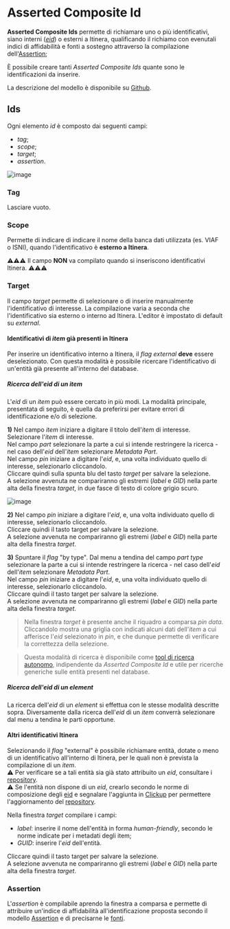 # Asserted Composite Id

**Asserted Composite Ids** permette di richiamare uno o più identificativi, siano interni ([_eid_](identifiers.md)) o esterni a Itinera, qualificando il richiamo con evenutali indici di affidabilità e fonti a sostegno attraverso la compilazione dell'[Assertion](Assertion_Brick.md);  

È possibile creare tanti _Asserted Composite Ids_ quante sono le identificazioni da inserire.  

La descrizione del modello è disponibile su [Github](https://github.com/vedph/cadmus-bricks-shell/blob/master/projects/myrmidon/cadmus-refs-asserted-ids/README.md#asserted-composite-id).  

## Ids

Ogni elemento _id_ è composto dai seguenti campi:  
* _tag_;
* _scope_;  
* _target_;
* _assertion_.

![image](https://github.com/petrarchsitinera/linee-guida/assets/123007762/818301a7-f4a2-446b-bd06-78b2a681a283)

### Tag
Lasciare vuoto.

### Scope
Permette di indicare di indicare il nome della banca dati utilizzata (es. VIAF o ISNI), quando l'identificativo è **esterno a Itinera**.    

⚠️⚠️⚠️ Il campo **NON** va compilato quando si inseriscono identificativi Itinera. ⚠️⚠️⚠️


### Target
Il campo _target_ permette di selezionare o di inserire manualmente l'identificativo di interesse. La compilazione varia a seconda che l'identificativo sia esterno o interno ad Itinera. L'editor è impostato di default su _external_.  

#### Identificativi di _item_ già presenti in Itinera
Per inserire un identificativo interno a Itinera, il _flag_  _external_ **deve** essere deselezionato.
Con questa modalità è possibile ricercare l'identificativo di un'entità già presente all'interno del database.

##### Ricerca dell'_eid_ di un _item_
L'_eid_ di un _item_ può essere cercato in più modi. La modalità principale, presentata di seguito, è quella da preferirsi per evitare errori di identificazione e/o di selezione.

**1)** Nel campo _item_ iniziare a digitare il titolo dell'_item_ di interesse.  
Selezionare l'_item_ di interesse.  
Nel campo _part_ selezionare la parte a cui si intende restringere la ricerca - nel caso dell'_eid_ dell'_item_ selezionare _Metadata Part_.  
Nel campo _pin_ iniziare a digitare l'_eid_, e, una volta individuato quello di interesse, selezionarlo cliccandolo.  
Cliccare quindi sulla spunta blu del tasto _target_ per salvare la selezione.  
A selezione avvenuta ne compariranno gli estremi (_label_ e _GID_) nella parte alta della finestra _target_, in due fasce di testo di colore grigio scuro.  

![image](https://github.com/petrarchsitinera/linee-guida/assets/123007762/c0c83618-b29a-4393-955a-0183e7d1573e)

**2)** Nel campo _pin_ iniziare a digitare l'_eid_, e, una volta individuato quello di interesse, selezionarlo cliccandolo.  
Cliccare quindi il tasto target per salvare la selezione.  
A selezione avvenuta ne compariranno gli estremi (_label_ e _GID_) nella parte alta della finestra _target_.  

**3)** Spuntare il _flag_ "by type".
Dal menu a tendina del campo _part type_ selezionare la parte a cui si intende restringere la ricerca - nel caso dell'_eid_ dell'_item_ selezionare _Metadata Part_.    
Nel campo _pin_ iniziare a digitare l'_eid_, e, una volta individuato quello di interesse, selezionarlo cliccandolo.  
Cliccare quindi il tasto target per salvare la selezione.  
A selezione avvenuta ne compariranno gli estremi (_label_ e _GID_) nella parte alta della finestra _target_.  

> Nella finestra _target_ è presente anche il riquadro a comparsa _pin data_. Cliccandolo mostra una griglia con indicati alcuni dati dell'_item_ a cui afferisce l'_eid_ selezionato in _pin_, e che dunque permette di verificare la correttezza della selezione.

> Questa modalità di ricerca è disponibile come [tool di ricerca autonomo](lookup_tool.md), indipendente da _Asserted Composite Id_ e utile per ricerche generiche sulle entità presenti nel database.  


##### Ricerca dell'_eid_ di un _element_
La ricerca dell'_eid_ di un _element_ si effettua con le stesse modalità descritte sopra. Diversamente dalla ricerca dell'_eid_ di un _item_ converrà selezionare dal menu a tendina le parti opportune.  

#### Altri identificativi Itinera
Selezionando il _flag_ "external" è possibile richiamare entità, dotate o meno di un identificativo all'interno di Itinera, per le quali non è prevista la compilazione di un _item_.  
⚠️ Per verificare se a tali entità sia già stato attribuito un _eid_, consultare i [repository](repository.md).  
⚠️ Se l'entità non dispone di un _eid_, crearlo secondo le norme di composizione degli [eid](identifiers.md) e segnalare l'aggiunta in [Clickup](https://app.clickup.com/) per permettere l'aggiornamento del [repository](repository.md).   

Nella finestra _target_ compilare i campi:
* _label_: inserire il nome dell'entità in forma _human-friendly_, secondo le norme indicate per i metadati degli item;
* _GUID_: inserire l'_eid_ dell'entità.

Cliccare quindi il tasto target per salvare la selezione.  
A selezione avvenuta ne compariranno gli estremi (_label_ e _GID_) nella parte alta della finestra _target_.  

### Assertion
L'_assertion_ è compilabile aprendo la finestra a comparsa e permette di attribuire un'indice di affidabilità all'identificazione proposta secondo il modello [Assertion](Assertion_Brick.md) e di precisarne le [fonti](Docref_Brick.md).  
  
